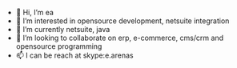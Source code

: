 - 👋 Hi, I’m ea
- 👀 I’m interested in opensource development, netsuite integration
- 🌱 I’m currently netsuite, java
- 💞️ I’m looking to collaborate on erp, e-commerce, cms/crm and opensource programming
- 📫 I can be reach at skype:e.arenas
